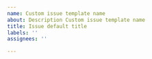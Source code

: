 ```yaml
---
name: Custom issue template name
about: Description Custom issue template name
title: Issue default title
labels: ''
assignees: ''

---
```



